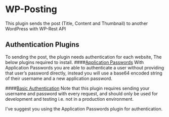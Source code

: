 # WP-Posting
This plugin sends the post (Title, Content and Thumbnail) to another WordPress with WP-Rest API

## Authentication Plugins
To sending the post, the plugin needs authentication for each website, The below plugins required to install.
####[Application Passwords](https://wordpress.org/plugins/application-passwords/)
With Application Passwords you are able to authenticate a user without providing that user’s password directly, instead you will use a base64 encoded string of their username and a new application password.


####[Basic Authentication](https://github.com/WP-API/Basic-Auth)
Note that this plugin requires sending your username and password with every request, and should only be used for development and testing i.e. not in a production environment.

I've suggest you using the Application Passwords plugin for authentication.

